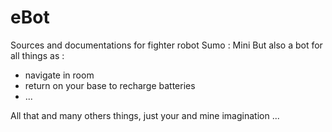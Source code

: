 # eBot
Sources and documentations for fighter robot Sumo : Mini
But also a bot for all things as :
 - navigate in room
 - return on your base to recharge batteries
 - ...

All that and many others things, just your and mine imagination ...

